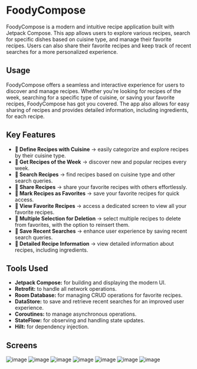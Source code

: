 # FoodyCompose

FoodyCompose is a modern and intuitive recipe application built with Jetpack Compose. This app allows users to explore various recipes, search for specific dishes based on cuisine type, and manage their favorite recipes. Users can also share their favorite recipes and keep track of recent searches for a more personalized experience.

## Usage

FoodyCompose offers a seamless and interactive experience for users to discover and manage recipes. Whether you're looking for recipes of the week, searching for a specific type of cuisine, or saving your favorite recipes, FoodyCompose has got you covered. The app also allows for easy sharing of recipes and provides detailed information, including ingredients, for each recipe.

## Key Features

 - **🔹 Define Recipes with Cuisine** &rarr; easily categorize and explore recipes by their cuisine type.
 - **🔹 Get Recipes of the Week** &rarr; discover new and popular recipes every week.
 - **🔹 Search Recipes** &rarr; find recipes based on cuisine type and other search queries.
 - **🔹 Share Recipes** &rarr; share your favorite recipes with others effortlessly.
 - **🔹 Mark Recipes as Favorites** &rarr; save your favorite recipes for quick access.
 - **🔹 View Favorite Recipes** &rarr; access a dedicated screen to view all your favorite recipes.
 - **🔹 Multiple Selection for Deletion** &rarr; select multiple recipes to delete from favorites, with the option to reinsert them.
 - **🔹 Save Recent Searches** &rarr; enhance user experience by saving recent search queries.
 - **🔹 Detailed Recipe Information** &rarr; view detailed information about recipes, including ingredients.

## Tools Used

- **Jetpack Compose:** for building and displaying the modern UI.
- **Retrofit:** to handle all network operations.
- **Room Database:** for managing CRUD operations for favorite recipes.
- **DataStore:** to save and retrieve recent searches for an improved user experience.
- **Coroutines:** to manage asynchronous operations.
- **StateFlow:** for observing and handling state updates.
- **Hilt:** for dependency injection.

## Screens
![image](https://github.com/user-attachments/assets/ac2181cd-4c92-49d1-9330-34b045cee23e) ![image](https://github.com/user-attachments/assets/9d3f8ad7-4008-4c7f-87dd-9cc6d6668974)
![image](https://github.com/user-attachments/assets/d33cd82c-e268-4b5b-a830-46a51230550e) ![image](https://github.com/user-attachments/assets/33273323-5295-4e92-a244-7fcc9c37cd2c)
![image](https://github.com/user-attachments/assets/e3da2dd0-9297-4e8e-96f4-0a5e19f7ab67) ![image](https://github.com/user-attachments/assets/98fccdeb-2922-4b09-be7b-753458bfdb16) ![image](https://github.com/user-attachments/assets/b61df277-e28c-4dfe-baf3-1c5a1c13d291)
